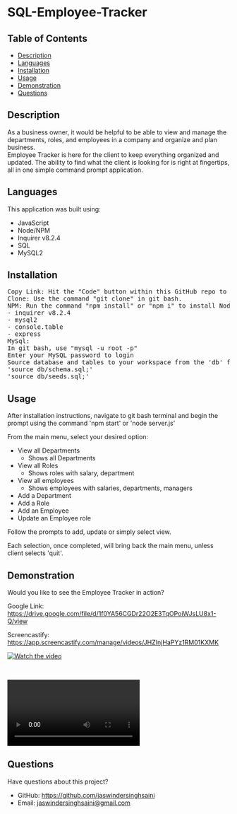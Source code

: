 # SQL-Employee-Tracker

## Table of Contents
 - [Description](#Description)
 - [Languages](#Languages)
 - [Installation](#Installation)
 - [Usage](#Usage)
 - [Demonstration](#Demonstration)
 - [Questions](#Questions)


## Description
As a business owner, it would be helpful to be able to view and manage the departments, roles, and employees in a company and organize and plan business. <br>
Employee Tracker is here for the client to keep everything organized and updated. 
The ability to find what the client is looking for is right at fingertips, all in one simple command prompt application.

## Languages
This application was built using:

* JavaScript
* Node/NPM
* Inquirer v8.2.4
* SQL
* MySQL2

## Installation
<pre>Copy Link: Hit the "Code" button within this GitHub repo to copy link. 
Clone: Use the command "git clone" in git bash.
NPM: Run the command "npm install" or "npm i" to install Node Package Manager and the following dependencies from package.json file:
- inquirer v8.2.4
- mysql2
- console.table
- express
MySql:
In git bash, use "mysql -u root -p"
Enter your MySQL password to login
Source database and tables to your workspace from the 'db' folder using commands:
'source db/schema.sql;'
'source db/seeds.sql;'
</pre>

## Usage
After installation instructions, navigate to git bash terminal and begin the prompt using the command 'npm start' or 'node server.js'

From the main menu, select your desired option:

* View all Departments
    - Shows all Departments
* View all Roles
    - Shows roles with salary, department
* View all employees 
    - Shows employees with salaries, departments, managers
* Add a Department
* Add a Role
* Add an Employee
* Update an Employee role

Follow the prompts to add, update or simply select view.

Each selection, once completed, will bring back the main menu, unless client selects 'quit'. 

## Demonstration
Would you like to see the Employee Tracker in action?

Google Link: https://drive.google.com/file/d/1f0YA56CGDr22O2E3TqOPoiWJsLU8x1-Q/view

Screencastify: https://app.screencastify.com/manage/videos/JHZInjHaPYz1RM01KXMK

[![Watch the video](https://i.imgur.com/vKb2F1B.png)](https://drive.google.com/file/d/1f0YA56CGDr22O2E3TqOPoiWJsLU8x1-Q/view)

<br>

<video src="SQL-Employee-Tracker.mp4" controls></video>

## Questions
Have questions about this project?
* GitHub: https://github.com/jaswindersinghsaini
* Email: jaswindersinghsaini@gmail.com
